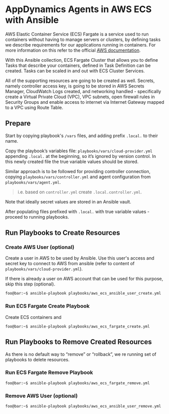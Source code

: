 # AppDynamics Agents in AWS ECS with Ansible

AWS Elastic Container Service (ECS) Fargate is a service used to run containers without having to manage servers or clusters, by defining tasks we describe requirements for our applications running in containers. For more information on this refer to the official [AWS documentation](https://aws.amazon.com/ecs/).

With this Ansible collection, ECS Fargate Cluster that allows you to define Tasks that describe your containers, defined in Task Definition can be created. Tasks can be scaled in and out with ECS Cluster Services. 

All of the supporting resources are going to be created as well. Secrets, namely controller access key, is going to be stored in AWS Secrets Manager, CloudWatch Logs created, and networking handled - specifically create a Virtual Private Cloud (VPC), VPC subnets, open firewall rules in Security Groups and enable access to internet via Internet Gateway mapped to a VPC using Route Table.


## Prepare

Start by copying playbook's `/vars` files, and adding prefix `.local.` to their name. 

Copy the playbook’s variables file: `playbooks/vars/cloud-provider.yml` appending `.local.` at the beginning, so it’s ignored by version control. In this newly created file the true variable values should be stored.

Similar approach is to be followed for providing controller connection, copying `playbooks/vars/controller.yml` and agent configuration from `playbooks/vars/agent.yml`.

> i.e. based on `controller.yml` create `.local.controller.yml`.

Note that ideally secret values are stored in an Ansible vault.

After populating files prefixed with `.local.` with true variable values - proceed to running playbooks.

## Run Playbooks to Create Resources

### Create AWS User (optional)

Create a user in AWS to be used by Ansible. Use this user's access and secret key to connect to AWS from ansible (refer to content of `playbooks/vars/cloud-provider.yml`). 

If there is already a user on AWS account that can be used for this purpose, skip this step (optional).

```console
foo@bar:~$ ansible-playbook playbooks/aws_ecs_ansible_user_create.yml
```

### Run ECS Fargate Create Playbook

Create ECS containers and
```console
foo@bar:~$ ansible-playbook playbooks/aws_ecs_fargate_create.yml
```

## Run Playbooks to Remove Created Resources

As there is no default way to “remove” or “rollback”, we re running set of playbooks to delete resources.

### Run ECS Fargate Remove Playbook

```console
foo@bar:~$ ansible-playbook playbooks/aws_ecs_fargate_remove.yml
```

### Remove AWS User (optional)

```console
foo@bar:~$ ansible-playbook playbooks/aws_ecs_ansible_user_remove.yml
```



